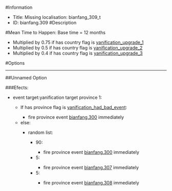 #Information
 - Title: Missing localisation: bianfang_309_t
 - ID: bianfang.309
#Description

#Mean Time to Happen:
Base time = 12 months
 - Multiplied by 0.75 if has country flag is [yanification_upgrade_1](../flags/yanification_upgrade_1.md)
 - Multiplied by 0.5 if has country flag is [yanification_upgrade_2](../flags/yanification_upgrade_2.md)
 - Multiplied by 0.4 if has country flag is [yanification_upgrade_3](../flags/yanification_upgrade_3.md)

#Options

___
##Unnamed Option

###Efects:<ul><li>event target:yanification target province 1:</li><ul><li>If has province flag is [yanification_had_bad_event](../flags/yanification_had_bad_event.md):</li><ul><li>fire province event [bianfang.300](bianfang.300_slug) immediately </li></ul><li>else:</li><ul><li>random list:</li><ul><li>90:</li><ul><li>fire province event [bianfang.300](bianfang.300_slug) immediately </li></ul><li>5:</li><ul><li>fire province event [bianfang.307](bianfang.307_slug) immediately </li></ul><li>5:</li><ul><li>fire province event [bianfang.308](bianfang.308_slug) immediately </li></ul></ul></ul></ul></ul>
